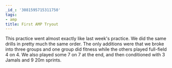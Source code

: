 ```yaml
---
_id_: '3081595715311750'
tags:
- amp
title: First AMP Tryout
---
```


This practice went almost exactly like last week's practice. We did the same drills in pretty much the same order. The only additions were that we broke into three groups and one group did fitness while the others played full-field 4 on 4. We also played some 7 on 7 at the end, and then conditioned with 3 Jamals and 9 20m sprints. 
